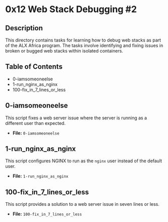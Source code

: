 # 0x12 Web Stack Debugging #2

## Description
This directory contains tasks for learning how to debug web stacks as part of the ALX Africa program. The tasks involve identifying and fixing issues in broken or bugged web stacks within isolated containers.

## Table of Contents
- 0-iamsomeoneelse
- 1-run_nginx_as_nginx
- 100-fix_in_7_lines_or_less

## 0-iamsomeoneelse
This script fixes a web server issue where the server is running as a different user than expected.

- **File:** `0-iamsomeoneelse`

## 1-run_nginx_as_nginx
This script configures NGINX to run as the `nginx` user instead of the default user.

- **File:** `1-run_nginx_as_nginx`

## 100-fix_in_7_lines_or_less
This script provides a solution to a web server issue in seven lines or less.

- **File:** `100-fix_in_7_lines_or_less`

